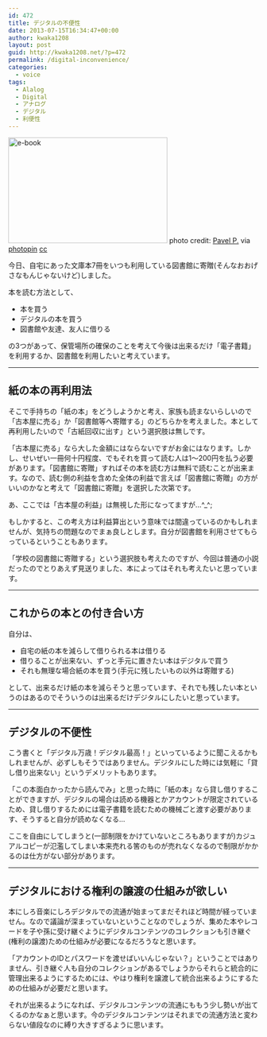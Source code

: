 ```yaml
---
id: 472
title: デジタルの不便性
date: 2013-07-15T16:34:47+00:00
author: kwaka1208
layout: post
guid: http://kwaka1208.net/?p=472
permalink: /digital-inconvenience/
categories:
  - voice
tags:
  - Alalog
  - Digital
  - アナログ
  - デジタル
  - 利便性
---
```

<img src="http://kwaka1208.net/wp-content/uploads/2013/07/small__8234574069.jpg" alt="e-book" width="320" height="213" class="alignnone size-full wp-image-473" />
photo credit: <a href="http://www.flickr.com/photos/pevelpetros/8234574069/">Pavel P.</a> via <a href="http://photopin.com">photopin</a> <a href="http://creativecommons.org/licenses/by-nc-sa/2.0/">cc</a>

今日、自宅にあった文庫本7冊をいつも利用している図書館に寄贈(そんなおおげさなもんじゃないけど)しました。

本を読む方法として、
<ul>
	<li>本を買う</li>
	<li>デジタルの本を買う</li>
	<li>図書館や友達、友人に借りる</li>
</ul>
の3つがあって、保管場所の確保のことを考えて今後は出来るだけ「電子書籍」を利用するか、図書館を利用したいと考えています。

<hr>
<h2>紙の本の再利用法</h2>
そこで手持ちの「紙の本」をどうしようかと考え、家族も読まないらしいので「古本屋に売る」か「図書館等へ寄贈する」のどちらかを考えました。本として再利用したいので「古紙回収に出す」という選択肢は無しです。

「古本屋に売る」なら大した金額にはならないですがお金にはなります。しかし、せいぜい一冊何十円程度、でもそれを買って読む人は1〜200円を払う必要があります。「図書館に寄贈」すればその本を読む方は無料で読むことが出来ます。なので、読む側の利益を含めた全体の利益で言えば「図書館に寄贈」の方がいいのかなと考えて「図書館に寄贈」を選択した次第です。

あ、ここでは「古本屋の利益」は無視した形になってますが...^_^;

もしかすると、この考え方は利益算出という意味では間違っているのかもしれませんが、気持ちの問題なのでまぁ良しとします。自分が図書館を利用させてもらっているということもあります。

「学校の図書館に寄贈する」という選択肢も考えたのですが、今回は普通の小説だったのでとりあえず見送りました、本によってはそれも考えたいと思っています。

<hr>
<h2>これからの本との付き合い方</h2>
自分は、
<ul>
<li>自宅の紙の本を減らして借りられる本は借りる</li>
<li>借りることが出来ない、ずっと手元に置きたい本はデジタルで買う</li>
<li>それも無理な場合紙の本を買う(手元に残したいもの以外は寄贈する)</li>
</ul>
として、出来るだけ紙の本を減らそうと思っています、それでも残したい本というのはあるのでそういうのは出来るだけデジタルにしたいと思っています。

<hr>
<h2>デジタルの不便性</h2>
こう書くと「デジタル万歳！デジタル最高！」といっているように聞こえるかもしれませんが、必ずしもそうではありません。デジタルにした時には気軽に「貸し借り出来ない」というデメリットもあります。

「この本面白かったから読んでみ」と思った時に「紙の本」なら貸し借りすることができますが、デジタルの場合は読める機器とかアカウントが限定されているため、貸し借りするためには電子書籍を読むための機械ごと渡す必要があります、そうすると自分が読めなくなる...

ここを自由にしてしまうと(一部制限をかけていないところもありますが)カジュアルコピーが氾濫してしまい本来売れる筈のものが売れなくなるので制限がかかるのは仕方がない部分があります。

<hr>
<h2>デジタルにおける権利の譲渡の仕組みが欲しい</h2>
本にしろ音楽にしろデジタルでの流通が始まってまだそれほど時間が経っていません。なので議論が深まっていないということなのでしょうが、集めた本やレコードを子や孫に受け継ぐようにデジタルコンテンツのコレクションも引き継ぐ(権利の譲渡)ための仕組みが必要になるだろうなと思います。

「アカウントのIDとパスワードを渡せばいいんじゃない？」ということではありません、引き継ぐ人も自分のコレクションがあるでしょうからそれらと統合的に管理出来るようにするためには、やはり権利を譲渡して統合出来るようにするための仕組みが必要だと思います。

それが出来るようになれば、デジタルコンテンツの流通にももう少し勢いが出てくるのかなぁと思います。今のデジタルコンテンツはそれまでの流通方法と変わらない値段なのに縛り大きすぎるように思います。


